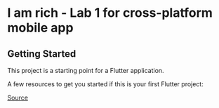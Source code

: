 # I am rich - Lab 1 for cross-platform mobile app

## Getting Started

This project is a starting point for a Flutter application.

A few resources to get you started if this is your first Flutter project:

[Source](https://drive.google.com/drive/folders/1WAN_Aovx0JozLJvDetUKl0pFxAohfIx-)
